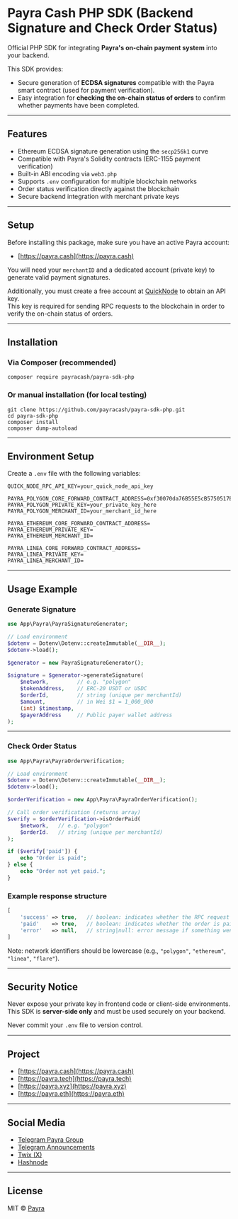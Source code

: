 
# Payra Cash PHP SDK (Backend Signature and Check Order Status)

Official PHP SDK for integrating **Payra's on-chain payment system** into your backend.  

This SDK provides:  
- Secure generation of **ECDSA signatures** compatible with the Payra smart contract (used for payment verification).  
- Easy integration for **checking the on-chain status of orders** to confirm whether payments have been completed.  

---

## Features

- Ethereum ECDSA signature generation using the `secp256k1` curve  
- Compatible with Payra's Solidity contracts (ERC-1155 payment verification)  
- Built-in ABI encoding via `web3.php`  
- Supports `.env` configuration for multiple blockchain networks  
- Order status verification directly against the blockchain  
- Secure backend integration with merchant private keys  

---

## Setup

Before installing this package, make sure you have an active Payra account:

- [https://payra.cash](https://payra.cash)

You will need your `merchantID` and a dedicated account (private key) to generate valid payment signatures.

Additionally, you must create a free account at [QuickNode](https://www.quicknode.com/) to obtain an API key.  
This key is required for sending RPC requests to the blockchain in order to verify the on-chain status of orders.

---

## Installation

### Via Composer (recommended)

```
composer require payracash/payra-sdk-php
```

### Or manual installation (for local testing)

```
git clone https://github.com/payracash/payra-sdk-php.git
cd payra-sdk-php
composer install
composer dump-autoload
```

---

## Environment Setup

Create a `.env` file with the following variables:

```
QUICK_NODE_RPC_API_KEY=your_quick_node_api_key

PAYRA_POLYGON_CORE_FORWARD_CONTRACT_ADDRESS=0xf30070da76B55E5cB5750517E4DECBD6Cc5ce5a8
PAYRA_POLYGON_PRIVATE_KEY=your_private_key_here
PAYRA_POLYGON_MERCHANT_ID=your_merchant_id_here

PAYRA_ETHEREUM_CORE_FORWARD_CONTRACT_ADDRESS=
PAYRA_ETHEREUM_PRIVATE_KEY=
PAYRA_ETHEREUM_MERCHANT_ID=

PAYRA_LINEA_CORE_FORWARD_CONTRACT_ADDRESS=
PAYRA_LINEA_PRIVATE_KEY=
PAYRA_LINEA_MERCHANT_ID=
```

---

## Usage Example

### Generate Signature

```php
use App\Payra\PayraSignatureGenerator;

// Load environment
$dotenv = Dotenv\Dotenv::createImmutable(__DIR__);
$dotenv->load();

$generator = new PayraSignatureGenerator();

$signature = $generator->generateSignature(
    $network,         // e.g. "polygon"
    $tokenAddress,    // ERC-20 USDT or USDC
    $orderId,         // string (unique per merchantId)
    $amount,          // in Wei $1 = 1_000_000
    (int) $timestamp,
    $payerAddress     // Public payer wallet address
);
```

---

### Check Order Status
```php
use App\Payra\PayraOrderVerification;

// Load environment
$dotenv = Dotenv\Dotenv::createImmutable(__DIR__);
$dotenv->load();

$orderVerification = new App\Payra\PayraOrderVerification();

// Call order verification (returns array)
$verify = $orderVerification->isOrderPaid(
    $network,   // e.g. "polygon"
    $orderId.   // string (unique per merchantId)
);

if ($verify['paid']) {
    echo "Order is paid";
} else {
    echo "Order not yet paid.";
}
```

### Example response structure

```php
[
    'success' => true,   // boolean: indicates whether the RPC request was successful  
    'paid'    => true,   // boolean: indicates whether the order is paid  
    'error'   => null,   // string|null: error message if something went wrong, otherwise null  
]
```
Note: network identifiers should be lowercase (e.g., `"polygon"`, `"ethereum"`, `"linea"`, `"flare"`).

---

## Security Notice

Never expose your private key in frontend code or client-side environments.  
This SDK is **server-side only** and must be used securely on your backend.

Never commit your `.env` file to version control.

---

## Project

-   [https://payra.cash](https://payra.cash)
-   [https://payra.tech](https://payra.tech)
-   [https://payra.xyz](https://payra.xyz)
-   [https://payra.eth](https://payra.eth)

---

## Social Media

- [Telegram Payra Group](https://t.me/+GhTyJJrd4SMyMDA0)
- [Telegram Announcements](https://t.me/payracash)
- [Twix (X)](https://x.com/PayraCash)
- [Hashnode](https://payra.hashnode.dev)

---

##  License

MIT © [Payra](https://github.com/payracash)
